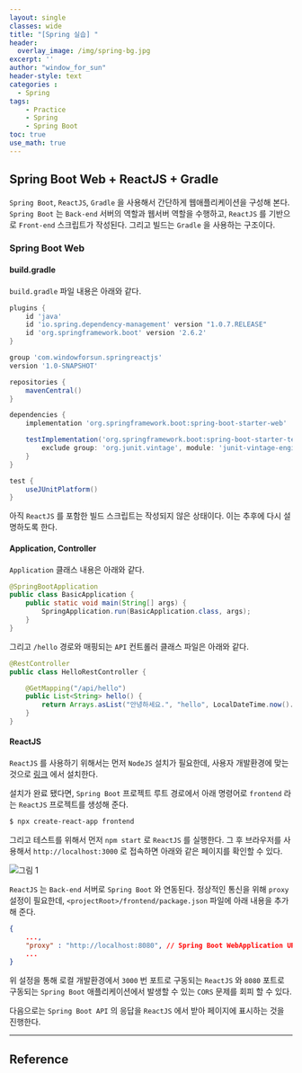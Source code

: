 ```yaml
--- 
layout: single
classes: wide
title: "[Spring 실습] "
header:
  overlay_image: /img/spring-bg.jpg
excerpt: ''
author: "window_for_sun"
header-style: text
categories :
  - Spring
tags:
    - Practice
    - Spring
    - Spring Boot
toc: true
use_math: true
---  
```


## Spring Boot Web + ReactJS + Gradle
`Spring Boot`, `ReactJS`, `Gradle` 을 사용해서 간단하게 웹애플리케이션을 구성해 본다. 
`Spring Boot` 는 `Back-end` 서버의 역할과 웹서버 역할을 수행하고, 
`ReactJS` 를 기반으로 `Front-end` 스크립트가 작성된다. 
그리고 빌드는 `Gradle` 을 사용하는 구조이다.  

### Spring Boot Web
#### build.gradle
`build.gradle` 파일 내용은 아래와 같다.  

```groovy
plugins {
    id 'java'
    id 'io.spring.dependency-management' version "1.0.7.RELEASE"
    id 'org.springframework.boot' version '2.6.2'
}

group 'com.windowforsun.springreactjs'
version '1.0-SNAPSHOT'

repositories {
    mavenCentral()
}

dependencies {
    implementation 'org.springframework.boot:spring-boot-starter-web'

    testImplementation('org.springframework.boot:spring-boot-starter-test') {
        exclude group: 'org.junit.vintage', module: 'junit-vintage-engine'
    }
}

test {
    useJUnitPlatform()
}
```  

아직 `ReactJS` 를 포함한 빌드 스크립트는 작성되지 않은 상태이다. 
이는 추후에 다시 설명하도록 한다.  

#### Application, Controller
`Application` 클래스 내용은 아래와 같다.  

```java
@SpringBootApplication
public class BasicApplication {
    public static void main(String[] args) {
        SpringApplication.run(BasicApplication.class, args);
    }
}
```  

그리고 `/hello` 경로와 매핑되는 `API` 컨트롤러 클래스 파일은 아래와 같다.  

```java
@RestController
public class HelloRestController {

    @GetMapping("/api/hello")
    public List<String> hello() {
        return Arrays.asList("안녕하세요.", "hello", LocalDateTime.now().format(DateTimeFormatter.ISO_LOCAL_DATE_TIME));
    }
}
```  

#### ReactJS
`ReactJS` 를 사용하기 위해서는 먼저 `NodeJS` 설치가 필요한데, 
사용자 개발환경에 맞는 것으로 
[링크](https://nodejs.org/ko/download/)
에서 설치한다.  

설치가 완료 됐다면, `Spring Boot` 프로젝트 루트 경로에서 아래 명령어로 `frontend` 라는 `ReactJS` 프로젝트를 생성해 준다.  

```bash
$ npx create-react-app frontend
```  

그리고 테스트를 위해서 먼저 `npm start` 로 `ReactJS` 를 실행한다. 
그 후 브라우저를 사용해서 `http://localhost:3000` 로 접속하면 아래와 같은 페이지를 확인할 수 있다.  

![그림 1]({{site.baseurl}}/img/spring/practice-reactjs-gradle-1.png)  

`ReactJS` 는 `Back-end` 서버로 `Spring Boot` 와 연동된다. 
정상적인 통신을 위해 `proxy` 설정이 필요한데, `<projectRoot>/frontend/package.json` 파일에 아래 내용을 추가해 준다.  

```json
{
	...,
	"proxy" : "http://localhost:8080", // Spring Boot WebApplication URL
	...
}

```  

위 설정을 통해 로컬 개발환경에서 `3000` 번 포트로 구동되는 `ReactJS` 와 `8080` 포트로 구동되는 
`Spring Boot` 애플리케이션에서 발생할 수 있는 `CORS` 문제를 회피 할 수 있다.  

다음으로는 `Spring Boot API` 의 응답을 `ReactJS` 에서 받아 페이지에 표시하는 것을 진행한다.  





---
## Reference